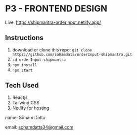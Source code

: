 # P3 - FRONTEND DESIGN
Live: https://shipmantra-orderinput.netlify.app/

## Instructions
1. download or clone this repo: `git clone https://github.com/sohamdata/orderInput-shipmantra.git`
2. `cd orderInput-shipmantra`
3. `npm install`
4. `npm start`

## Tech Used

1. Reactjs
2. Tailwind CSS
3. Netlify for hosting

name: Soham Datta

email: sohamdatta34@gmail.com
